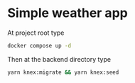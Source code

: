 # Simple weather app

At project root type

```sh
docker compose up -d
```

Then at the backend directory type

```sh
yarn knex:migrate && yarn knex:seed
```
